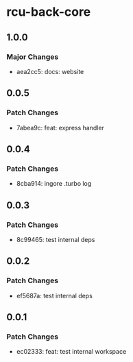 # rcu-back-core

## 1.0.0

### Major Changes

- aea2cc5: docs: website

## 0.0.5

### Patch Changes

- 7abea9c: feat: express handler

## 0.0.4

### Patch Changes

- 8cba914: ingore .turbo log

## 0.0.3

### Patch Changes

- 8c99465: test internal deps

## 0.0.2

### Patch Changes

- ef5687a: test internal deps

## 0.0.1

### Patch Changes

- ec02333: feat: test internal workspace
